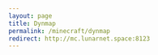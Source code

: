 ```yaml
---
layout: page
title: Dynmap
permalink: /minecraft/dynmap
redirect: http://mc.lunarnet.space:8123
---
```

